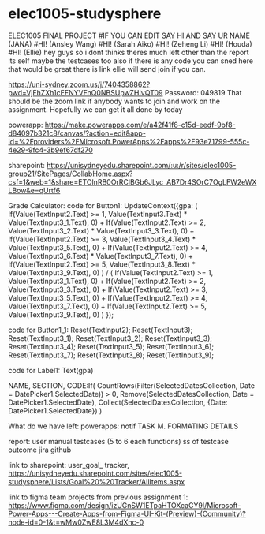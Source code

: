 # elec1005-studysphere
ELEC1005 FINAL PROJECT 
#IF YOU CAN EDIT SAY HI AND SAY UR NAME (JANA)
#HI! (Ansley Wang)
#HI! (Sarah Aiko)
#HI! (Zeheng Li)
#HI! (Houda)
#HI! (Ellie)
hey guys so i dont thinks theres much left other than the report its self 
maybe the testcases too 
also if there is any code you can sned here that would be great 
there is link ellie will send join if you can.


https://uni-sydney.zoom.us/j/7404358862?pwd=VjFhZXh1cEFNYVFnQ0NBSUpwZHIvQT09
Password: 049819
That should be the zoom link if anybody wants to join and work on the assignment. Hopefully we can get it all done by today

powerapp:
https://make.powerapps.com/e/a42f41f8-c15d-eedf-9bf8-d84097b321c8/canvas/?action=edit&app-id=%2Fproviders%2FMicrosoft.PowerApps%2Fapps%2F93e71799-555c-4e29-9fc4-3b9ef67df270

sharepoint:
https://unisydneyedu.sharepoint.com/:u:/r/sites/elec1005-group21/SitePages/CollabHome.aspx?csf=1&web=1&share=ETOlnRB0OrRClBGb6JLyc_AB7Dr4SOrC7OgLFW2eWXLBow&e=qUrtf6

Grade Calculator:
  code for Button1:
  UpdateContext({gpa: 
      (
          If(Value(TextInput2.Text) >= 1, Value(TextInput3.Text) * Value(TextInput3_1.Text), 0) + 
          If(Value(TextInput2.Text) >= 2, Value(TextInput3_2.Text) * Value(TextInput3_3.Text), 0) + 
          If(Value(TextInput2.Text) >= 3, Value(TextInput3_4.Text) * Value(TextInput3_5.Text), 0) + 
          If(Value(TextInput2.Text) >= 4, Value(TextInput3_6.Text) * Value(TextInput3_7.Text), 0) + 
          If(Value(TextInput2.Text) >= 5, Value(TextInput3_8.Text) * Value(TextInput3_9.Text), 0)
      ) / 
      (
          If(Value(TextInput2.Text) >= 1, Value(TextInput3_1.Text), 0) + 
          If(Value(TextInput2.Text) >= 2, Value(TextInput3_3.Text), 0) + 
          If(Value(TextInput2.Text) >= 3, Value(TextInput3_5.Text), 0) + 
          If(Value(TextInput2.Text) >= 4, Value(TextInput3_7.Text), 0) + 
          If(Value(TextInput2.Text) >= 5, Value(TextInput3_9.Text), 0)
      )
  });

  code for Button1_1:
  Reset(TextInput2);
  Reset(TextInput3);
  Reset(TextInput3_1);
  Reset(TextInput3_2);
  Reset(TextInput3_3);
  Reset(TextInput3_4);
  Reset(TextInput3_5);
  Reset(TextInput3_6);
  Reset(TextInput3_7);
  Reset(TextInput3_8);
  Reset(TextInput3_9);

  code for Label1:
  Text(gpa)

NAME, SECTION,
CODE:If(
    CountRows(Filter(SelectedDatesCollection, Date = DatePicker1.SelectedDate)) > 0,
    Remove(SelectedDatesCollection, Date = DatePicker1.SelectedDate),
    Collect(SelectedDatesCollection, {Date: DatePicker1.SelectedDate})
)

What do we have left:
powerapps:
notif
TASK M.
FORMATING DETAILS

report:
user manual 
testcases (5 to 6 each functions)
ss of testcase outcome
jira
github 

link to sharepoint: user_goal_ tracker, https://unisydneyedu.sharepoint.com/sites/elec1005-studysphere/Lists/Goal%20%20Tracker/AllItems.aspx 

link to figma team projects from previous assignment 1: https://www.figma.com/design/izUGnSW1ETpaHTOXcaCY9I/Microsoft-Power-Apps---Create-Apps-from-Figma-UI-Kit-(Preview)-(Community)?node-id=0-1&t=wMw0ZwE8L3M4dXnc-0
